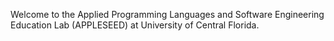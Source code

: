 Welcome to the Applied Programming Languages and Software Engineering
Education Lab (APPLESEED) at University of Central Florida.
